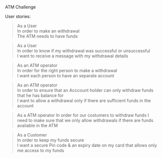 ATM Challenge

User stories:

>As a User       
>In order to make an withdrawal      
>The ATM needs to have funds

>As a User               
>In order to know if my withdrawal was successful or unsuccessful              
>I want to receive a message with my withdrawal details

>As an ATM operator          
>In order for the right person to make a withdrawal            
>I want each person to have an separate account

>As an ATM operator           
>In order to ensure that an Acccount holder can only withdraw funds that he has balance for           
>I want to allow a withdrawal only if there are sufficient funds in the account

>As a ATM operator
>In order for our costumers to withdraw funds
>I need to make sure that we only allow withdrawals if there are funds available in the ATM 

>As a Customer              
>In order to keep my funds secure             
>I want a secure Pin code & an expiry date on my card that allows only me access to my funds